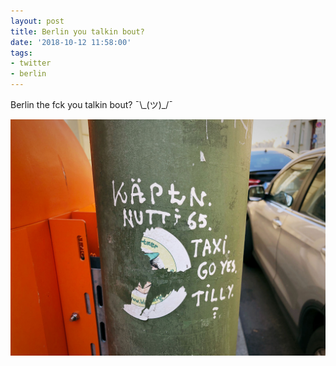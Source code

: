 ```yaml
---
layout: post
title: Berlin you talkin bout?
date: '2018-10-12 11:58:00'
tags:
- twitter
- berlin
---
```


Berlin the fck you talkin bout? ¯\\\_(ツ)_/¯

![Weird message on streetlight](/content/images/2018/11/kaeptn-nutti.jpg)